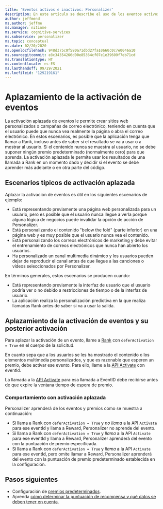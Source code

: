 ```yaml
---
title: 'Eventos activos e inactivos: Personalizer'
description: En este artículo se describe el uso de los eventos activos e inactivos en el servicio de Personalizer.
author: jeffmend
ms.author: jeffme
ms.manager: nitinme
ms.service: cognitive-services
ms.subservice: personalizer
ms.topic: conceptual
ms.date: 02/20/2020
ms.openlocfilehash: 948d375c0f580a71dbd27fa10660c0c7e0046a10
ms.sourcegitcommit: e8c34354266d00e85364cf07e1e39600f7eb71cd
ms.translationtype: HT
ms.contentlocale: es-ES
ms.lasthandoff: 09/29/2021
ms.locfileid: "129219161"
---
```

# <a name="defer-event-activation"></a>Aplazamiento de la activación de eventos

La activación aplazada de eventos le permite crear sitios web personalizados o campañas de correo electrónico, teniendo en cuenta que el usuario puede que nunca vea realmente la página o abra el correo electrónico. En estos escenarios, es posible que la aplicación tenga que llamar a Rank, incluso antes de saber si el resultado se va a usar o a mostrar al usuario. Si el contenido nunca se muestra al usuario, no se debe suponer ningún premio predeterminado (normalmente cero) para que aprenda.
La activación aplazada le permite usar los resultados de una llamada a Rank en un momento dado y decidir si el evento se debe aprender más adelante o en otra parte del código.

## <a name="typical-scenarios-for-deferred-activation"></a>Escenarios típicos de activación aplazada

Aplazar la activación de eventos es útil en los siguientes escenarios de ejemplo:

* Está representando previamente una página web personalizada para un usuario, pero es posible que el usuario nunca llegue a verla porque alguna lógica de negocios puede invalidar la opción de acción de Personalizer.
* Está personalizando el contenido "below the fold" (parte inferior) en una página web y es muy posible que el usuario nunca vea el contenido.
* Está personalizando los correos electrónicos de marketing y debe evitar el entrenamiento de correos electrónicos que nunca han abierto los usuarios.
* Ha personalizado un canal multimedia dinámico y los usuarios pueden dejar de reproducir el canal antes de que llegue a las canciones o vídeos seleccionados por Personalizer. 

En términos generales, estos escenarios se producen cuando:

* Está representando previamente la interfaz de usuario que el usuario podría ver o no debido a restricciones de tiempo o de la interfaz de usuario.
* La aplicación realiza la personalización predictiva en la que realiza llamadas Rank antes de saber si va a usar la salida.

## <a name="how-to-defer-activation-and-later-activate-events"></a>Aplazamiento de la activación de eventos y su posterior activación

Para aplazar la activación de un evento, llame a [Rank](https://westus2.dev.cognitive.microsoft.com/docs/services/personalizer-api/operations/Rank) con `deferActivation = True` en el cuerpo de la solicitud.

En cuanto sepa que a los usuarios se les ha mostrado el contenido o los elementos multimedia personalizados, y que es razonable que esperen un premio, debe activar ese evento. Para ello, llame a la [API Activate](https://westus2.dev.cognitive.microsoft.com/docs/services/personalizer-api/operations/Activate) con eventId.


La llamada a la [API Activate](https://westus2.dev.cognitive.microsoft.com/docs/services/personalizer-api/operations/Activate) para esa llamada a EventID debe recibirse antes de que expire la ventana tiempo de espera de premio.

### <a name="behavior-with-deferred-activation"></a>Comportamiento con activación aplazada 

Personalizer aprenderá de los eventos y premios como se muestra a continuación:
* Si llama a Rank con `deferActivation = True` y *no llama* a la API `Activate` para ese eventId y llama a Reward, Personalizer no aprende del evento.
* Si llama a Rank con `deferActivation = True` y *llama* a la API `Activate` para ese eventId y llama a Reward, Personalizer aprenderá del evento con la puntuación de premio especificada.
* Si llama a Rank con `deferActivation = True` y *llama* a la API `Activate` para ese eventId, pero omite llamar a Reward, Personalizer aprenderá del evento con la puntuación de premio predeterminado establecida en la configuración.

## <a name="next-steps"></a>Pasos siguientes
* Configuración de [premios predeterminados](how-to-settings.md#configure-rewards-for-the-feedback-loop).
* Aprenda [cómo determinar la puntuación de recompensa y qué datos se deben tener en cuenta](concept-rewards.md).
